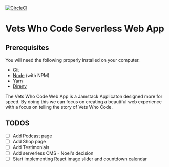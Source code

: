 [![CircleCI](https://circleci.com/gh/Vets-Who-Code/vwc-site/tree/master.svg?style=shield&circle-token=dbe27b659f5cde187ca07f5897bbc51fd7f5b59a)](https://circleci.com/gh/Vets-Who-Code/vwc-site/tree/master)

# Vets Who Code Serverless Web App

## Prerequisites
You will need the following properly installed on your computer.

* [Git](http://git-scm.com/)
* [Node](http://nodejs.org/) (with NPM)
* [Yarn](https://yarnpkg.com/)
* [Direnv](https://direnv.net/)

The Vets Who Code Web App is a Jamstack Applicaton designed more for speed.
By doing this we can focus on creating a beautiful web experience with a focus on telling the story of Vets Who Code.


## TODOS
- [ ] Add Podcast page
- [ ] Add Shop page
- [ ] Add Testimonials
- [ ] Add serverless CMS - Noel's decision
- [ ] Start implementing React image slider and countdown calendar
